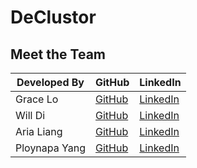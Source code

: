 # DeClustor

## Meet the Team

| Developed By          | GitHub                                                | LinkedIn                                                     |
|-----------------------|-------------------------------------------------------|--------------------------------------------------------------|
| Grace Lo              | [GitHub](https://github.com/gracelo0717)              | [LinkedIn]()                                                 |
| Will Di               | [GitHub](https://github.com/xiudou401)                | [LinkedIn]()                                                 |
| Aria Liang            | [GitHub](https://github.com/Aria-Liang)               | [LinkedIn]()                                                 |
| Ploynapa Yang         | [GitHub](https://github.com/Ploynpk)                  | [LinkedIn]()                                                 |
